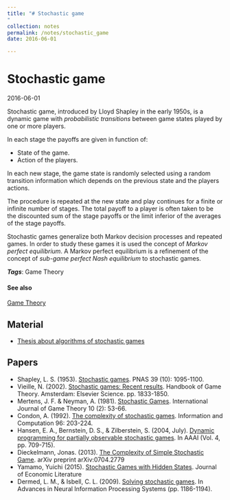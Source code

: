 ```yaml
---
title: "# Stochastic game
"
collection: notes
permalink: /notes/stochastic_game
date: 2016-06-01

---
```


# Stochastic game

2016-06-01

Stochastic game, introduced by Lloyd Shapley in the early 1950s, is a dynamic game with *probabilistic transitions* between game states played by one or more players. 

In each stage the payoffs are given in function of:
* State of the game.
* Action of the players.

In each new stage, the game state is randomly selected using a random transition information which depends on the previous state and the players actions.

The procedure is repeated at the new state and play continues for a finite or infinite number of stages. The total payoff to a player is often taken to be the discounted sum of the stage payoffs or the limit inferior of the averages of the stage payoffs.

Stochastic games generalize both Markov decision processes and repeated games. In order to study these games it is used the concept of *Markov perfect equilibrium*. A Markov perfect equilibrium is a refinement of the concept of *sub-game perfect Nash equilibrium* to stochastic games.

***Tags***: Game Theory

#### See also
[Game Theory](/notes/game_theory)

## Material
* [Thesis about algorithms of stochastic games](http://scholarcommons.usf.edu/cgi/viewcontent.cgi?article=1062&context=etd)

## Papers
* Shapley, L. S. (1953). [Stochastic games](http://www.pnas.org/content/39/10/1095). PNAS 39 (10): 1095-1100.
* Vieille, N. (2002). [Stochastic games: Recent results](https://halshs.archives-ouvertes.fr/docs/00/24/29/96/PDF/2005-06-09-960.pdf). Handbook of Game Theory. Amsterdam: Elsevier Science. pp. 1833-1850.
* Mertens, J. F. & Neyman, A. (1981). [Stochastic Games](). International Journal of Game Theory 10 (2): 53-66.
* Condon, A. (1992). [The complexity of stochastic games](http://www.sciencedirect.com/science/article/pii/089054019290048K). Information and Computation 96: 203-224.
* Hansen, E. A., Bernstein, D. S., & Zilberstein, S. (2004, July). [Dynamic programming for partially observable stochastic games](http://www.aaai.org/Papers/AAAI/2004/AAAI04-112.pdf). In AAAI (Vol. 4, pp. 709-715).
* Dieckelmann, Jonas. (2013). [The Complexity of Simple Stochastic Game](http://arxiv.org/pdf/0704.2779.pdf). arXiv preprint arXiv:0704.2779
* Yamamo, Yuichi (2015). [Stochastic Games with Hidden States](https://economics.sas.upenn.edu/pier/working-paper/2015/stochastic-games-hidden-states). Journal of Economic Literature
* Dermed, L. M., & Isbell, C. L. (2009). [Solving stochastic games](http://www.cc.gatech.edu/~isbell/papers/NIPS2009_1185.pdf). In Advances in Neural Information Processing Systems (pp. 1186-1194).



